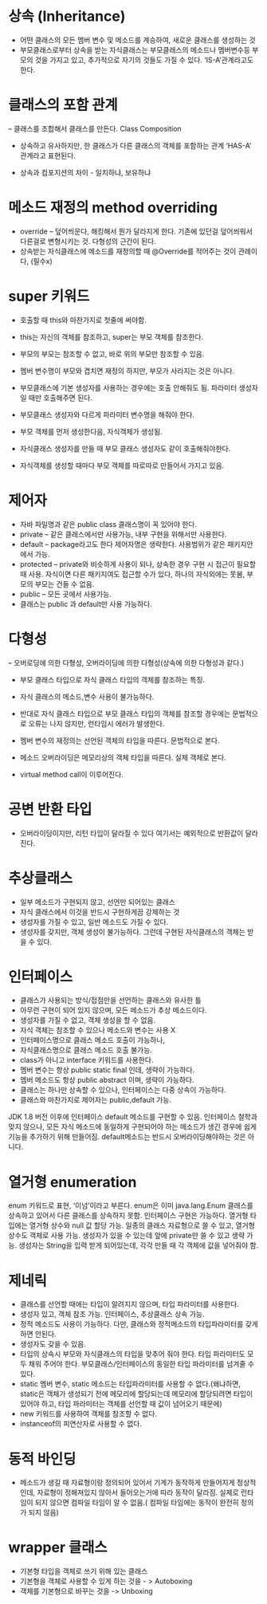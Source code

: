 # 상속 (Inheritance)
- 어떤 클래스의 모든 멤버 변수 및 메소드를 계승하여, 새로운 클래스를 생성하는 것
- 부모클래스로부터 상속을 받는 자식클래스는 부모클래스의 메소드나 멤버변수등 부모의 것을 가지고 있고, 추가적으로 자기의 것들도 가질 수 있다. ‘IS-A’관계라고도 한다.

# 클래스의 포함 관계
– 클래스를 조합해서 클래스를 만든다. Class Composition
- 상속하고 유사하지만, 한 클래스가 다른 클래스의 객체를 포함하는 관계
  ‘HAS-A’ 관계라고 표현된다. 

- 상속과 컴포지션의 차이 - 일치하냐, 보유하냐

# 메소드 재정의 method overriding
- override – 덮어씌운다, 해킹해서 뭔가 달라지게 한다. 기존에 있던걸 덮어씌워서 다른걸로 변형시키는 것. 다형성의 근간이 된다.
- 상속받는 자식클래스에 메소드를 재정의할 때 @Override를 적어주는 것이 관례이다, (필수x)

# super 키워드
- 호출할 때 this와 마찬가지로 첫줄에 써야함.
- this는 자신의 객체를 참조하고, super는 부모 객체를 참조한다.
- 부모의 부모는 참조할 수 없고, 바로 위의 부모만 참조할 수 있음.

- 멤버 변수명이 부모와 겹치면 재정의 하지만, 부모가 사라지는 것은 아니다.
- 부모클래스에 기본 생성자를 사용하는 경우에는 호출 안해줘도 됨. 파라미터 생성자일 때만
  호출해주면 된다.
- 부모클래스 생성자와 다르게 파라미터 변수명을 해줘야 한다.
- 부모 객체를 먼저 생성한다음, 자식객체가 생성됨.
- 자식클래스 생성자를 만들 때 부모 클래스 생성자도 같이 호출해줘야한다.
- 자식객체를 생성할 때마다 부모 객체를 따로따로 만들어서 가지고 있음.

# 제어자
- 자바 파일명과 같은 public class 클래스명이 꼭 있어야 한다.
- private – 같은 클래스에서만 사용가능, 내부 구현을 위해서만 사용한다.
- default – package라고도 한다 제어자명은 생략한다. 사용범위가 같은 패키지안에서 가능.
- protected – private와 비슷하게 사용이 되나, 상속한 경우 구현 시 접근이 필요할 때 사용.
            자식이면 다른 패키지여도 접근할 수가 있다, 하나의 자식외에는 못봄,
            부모의 부모는 건들 수 없음.
- public – 모든 곳에서 사용가능.
- 클래스는 public 과 default만 사용 가능하다.

# 다형성 
– 오버로딩에 의한 다형성, 오버라이딩에 의한 다형성(상속에 의한 다형성과 같다.)
- 부모 클래스 타입으로 자식 클래스 타입의 객체를 참조하는 특징.
- 자식 클래스의 메소드,변수 사용이 불가능하다.
- 반대로 자식 클래스 타입으로 부모 클래스 타입의 객체를 참조할 경우에는 문법적으로 오류는
  나지 않지만, 런타임시 에러가 발생한다.

- 멤버 변수의 재정의는 선언된 객체의 타입을 따른다. 문법적으로 본다.
- 메소드 오버라이딩은 메모리상의 객체 타입을 따른다. 실제 객체로 본다.
- virtual method call이 이루어진다.

# 공변 반환 타입 
- 오버라이딩이지만, 리턴 타입이 달라질 수 있다 여기서는 예외적으로 반환값이 달라진다.

# 추상클래스
- 일부 메소드가 구현되지 않고, 선언만 되어있는 클래스 
- 자식 클래스에서 이것을 반드시 구현하게끔 강제하는 것
- 생성자를 가질 수 있고, 일반 메소드도 가질 수 있다. 
- 생성자를 갖지만, 객체 생성이 불가능하다. 그런데 구현된 자식클래스의 객체는 받을 수 있다.

# 인터페이스
- 클래스가 사용되는 방식/접점만을 선언하는 클래스와 유사한 틀
- 아무런 구현이 되어 있지 않으며, 모든 메소드가 추상 메소드이다.
- 생성자를 가질 수 없고, 객체 생성을 할 수 없음.
- 자식 객체는 참조할 수 있으나 메소드와 변수는 사용 X
- 인터페이스명으로 클래스 메소드 호출이 가능하나, 
- 자식클래스명으로 클래스 메소드 호출 불가능.
- class가 아니고 interface 키워드를 사용한다.
- 멤버 변수는 항상 public static final 인데, 생략이 가능하다.
- 멤버 메소드도 항상 public abstract 이며, 생략이 가능하다.
- 클래스는 하나만 상속할 수 있으나, 인터페이스는 다중 상속이 가능하다.
- 클래스와 마찬가지로 제어자는 public,default 가능. 

JDK 1.8 버전 이후에 인터페이스 default 메소드를 구현할 수 있음.
인터페이스 철학과 맞지 않으나, 모든 자식 메소드에 동일하게 구현되어야 하는 메소드가 생긴 경우에 쉽게 기능을 추가하기 위해 만들어짐.
default메소드는 반드시 오버라이딩해야하는 것은 아니다.

# 열거형 enumeration
enum 키워드로 표현, ‘이넘’이라고 부른다.
enum은 이미 java.lang.Enum 클래스를 상속하고 있어서 다른 클래스를 상속하지 못함.
인터페이스 구현은 가능하다.
열거형 타입에는 열거형 상수와 null 값 할당 가능.
일종의 클래스 자료형으로 쓸 수 있고, 열거형 상수도 객체로 사용 가능.
생성자가 있을 수 있는데 앞에 private만 쓸 수 있고 생략 가능.
생성자는 String을 입력 받게 되어있는데, 각각 만들 때 각 객체에 값을 넣어줘야 함.


# 제네릭
- 클래스를 선언할 때에는 타입이 알려지지 않으며, 타입 파라미터를 사용한다.
- 생성자 있고, 객체 참조 가능. 인터페이스, 추상클래스 상속 가능.
- 정적 메소드도 사용이 가능하다. 다만, 클래스와 정적메소드의 타입파라미터를 갖게 하면 안된다.
- 생성자도 갖을 수 있음.
- 타입의 상속시 부모와 자식클래스의 타입을 맞추어 줘야 한다. 타입 파라미터도 모두 채워 주어야 한다. 부모클래스/인터페이스의 동일한 타입 파라미터를 넘겨줄 수 있다.
- static 멤버 변수, static 메소드는 타입파라미터를 사용할 수 없다.(왜냐하면, static은 객체가 생성되기 전에 메모리에 할당되는데 메모리에 할당되려면 타입이 있어야 하고, 타입 파라미터는 객체를 선언할 때 값이 넘어오기 때문에)
- new 키워드를 사용하여 객체를 참조할 수 없다.
- instanceof의 피연산자로 사용할 수 없다.

# 동적 바인딩 
- 메소드가 생길 때 자료형이랑 정의되어 있어서 기계가 동작하게 만들어지게 정상적인데, 자료형이 정해져있지 않아서 들어오는거에 따라 동작이 달라짐.
 실제로 런타임이 되지 않으면 컴파일 타임이 알 수 없음.( 컴파일 타임에는 동작이 완전히 정의가 되지 않음)

# wrapper 클래스
- 기본형 타입을 객체로 쓰기 위해 있는 클래스
- 기본형을 객체로 사용할 수 있게 하는 것을 - > Autoboxing
- 객체를 기본형으로 바꾸는 것을 -> Unboxing